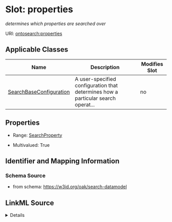 # Slot: properties


_determines which properties are searched over_



URI: [ontosearch:properties](https://w3id.org/oak/search-datamodel/properties)



<!-- no inheritance hierarchy -->




## Applicable Classes

| Name | Description | Modifies Slot |
| --- | --- | --- |
[SearchBaseConfiguration](SearchBaseConfiguration.md) | A user-specified configuration that determines how a particular search operat... |  no  |







## Properties

* Range: [SearchProperty](SearchProperty.md)

* Multivalued: True





## Identifier and Mapping Information







### Schema Source


* from schema: https://w3id.org/oak/search-datamodel




## LinkML Source

<details>
```yaml
name: properties
description: determines which properties are searched over
from_schema: https://w3id.org/oak/search-datamodel
rank: 1000
multivalued: true
alias: properties
owner: SearchBaseConfiguration
domain_of:
- SearchBaseConfiguration
range: SearchProperty

```
</details>
